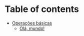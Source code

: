 # Table of contents

* [Operações básicas](README.md)
  * [Olá, mundo!](operacoes-basicas/ola-mundo.md)
